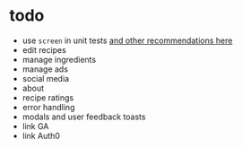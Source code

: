 # todo

- use `screen` in unit tests [and other recommendations here](https://kentcdodds.com/blog/common-mistakes-with-react-testing-library)
- edit recipes
- manage ingredients
- manage ads
- social media
- about
- recipe ratings
- error handling
- modals and user feedback toasts
- link GA
- link Auth0

